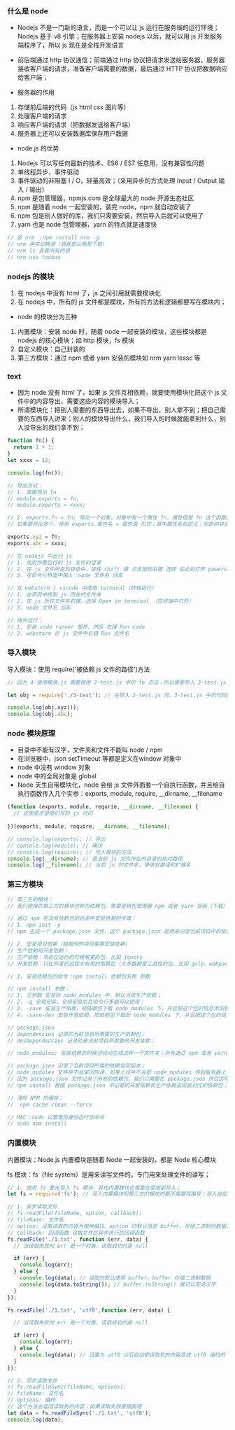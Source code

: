 ### 什么是 node

+ Nodejs 不是一门新的语言，而是一个可以让 js 运行在服务端的运行环境；Nodejs 基于 v8 引擎；在服务器上安装 nodejs 以后，就可以用 js 开发服务端程序了，所以 js 现在是全栈开发语言

+ 前后端通过 http 协议通信；前端通过 http 协议把请求发送给服务器，服务器接收客户端的请求，准备客户端需要的数据，最后通过 HTTP 协议把数据响应给客户端；

+ 服务器的作用
1. 存储前后端的代码（js html css 图片等）
2. 处理客户端的请求
3. 响应客户端的请求（把数据发送给客户端）
4. 服务器上还可以安装数据库保存用户数据

+ node.js 的优势
1. Nodejs 可以写任何最新的技术、ES6 / ES7 任意用，没有兼容性问题
2. 单线程异步，事件驱动
3. 事件驱动的非阻塞 I / O，轻量高效；（采用异步的方式处理 Input / Output 输入 / 输出）
4. npm 是包管理器，npmjs.com 是全球最大的 node 开源生态社区
5. npm 是随着 node 一起安装的，装完 node，npm 就自动安装了
6. npm 包是别人做好的库，我们只需要安装，然后导入后就可以使用了
7. yarn 也是 node 包管理器，yarn 的特点就是速度快

```javascript
// 装 nrm ：npm install nrm -g
// nrm 用来切换源（源就是从哪里下载）
// nrm ls 查看所有的源
// nrm use taobao
```

### nodejs 的模块

1. 在 nodejs 中没有 html 了，js 之间引用就需要模块化
2. 在 nodejs 中，所有的 js 文件都是模块，所有的方法和逻辑都要写在模块内；

+ node 的模块分为三种
1. 内置模块：安装 node 时，随着 node 一起安装的模块，这些模块都是 nodejs 的核心模块；如 http 模块，fs 模块
2. 自定义模块：自己封装的
3. 第三方模块：通过 npm 或者 yarn 安装的模块如 nrm yarn lessc 等

### text

+ 因为 node 没有 html 了，如果 js 文件互相依赖，就要使用模块化把这个 js 文件中的内容导出，需要这些内容的模块导入；
+ 所谓模块化：把别人需要的东西导出去，如果不导出，别人拿不到；把自己需要的东西导入进来；别人的模块导出什么，我们导入的时候就能拿到什么，别人没导出的我们拿不到；

```javascript
function fn() {
  return 1 + 1;
}
let xxxx = 12;

console.log(fn());

// 导出方式：
// 1. 直接导出 fn
// module.exports = fn;
// module.exports = xxxx;

// 2. exports.fn = fn; 导出一个对象，对象中有一个属性 fn，属性值是 fn 这个函数;
// 如果要导出多个，使用 exports.属性名 = 属性值 形式；其中属性名自定义；但是你导出的时候叫什么，导入时还需要使用同名的属性；

exports.xyz = fn;
exports.abc = xxxx;

// 在 nodejs 中运行 js
// 1. 找到你要运行的 js 文件的目录
// 2. 在 js 文件所在的目录中，按住 shift 键 点击鼠标右键 选择 在此处打开 powershell 窗口（win7 在此处打开命令窗口）
// 3. 在命令行界面中输入：node 文件名 回车

// 在 webstorm / vscode 中使用 terminal（终端运行）
// 1. 在项目中找到 js 所在的文件夹
// 2. 在 js 所在文件夹右键，选择 Open in terminal （在终端中打开）
// 3. node 文件名 回车

// 插件运行：
// 1. 安装 code runner 插件，然后 右键 Run code
// 2. webstorm 在 js 文件中右键 Run 文件名
```

### 导入模块

导入模块：使用 require('被依赖 js 文件的路径')方法

```javascript
// 因为 4-使用模块.js 需要使用 3-test.js 中的 fn 方法；所以需要导入 3-test.js

let obj = require('./3-test'); // 在导入 3-test.js 时，3-test.js 中的代码就会执行

console.log(obj.xyz());
console.log(obj.abc);
```

### node 模块原理

+ 目录中不能有汉字，文件夹和文件不能叫 node / npm
+ 在浏览器中，json setTimeout 等都是定义在window 对象中
+ node 中没有 window 对象
+ node 中的全局对象是 global
+ Node 天生自带模块化，node 会给 js 文件外面套一个自执行函数，并且给自执行函数传入几个实参：exports, module, require, __dirname, __filename

```javascript
(function (exports, module, requrie, __dirname, __filename) {
  // 这里面才是咱们写的 js 代码
  
})(exports, module, require, __dirname, __filename);

// console.log(exports); // 导出
// console.log(module); // 模块
// console.log(require); // 导入模块的方法
console.log(__dirname); // 是当前 js 文件所在的目录的绝对路径
console.log(__filename); // 当前 js 的文件名，带绝对路径和扩展名
```

### 第三方模块

```javascript
// 第三方的模块：
// 我们使用的第三方的模块也称为依赖包。需要使用包管理器 npm 或者 yarn 安装（下载）；

// 通过 npm 在没有依赖包的目录中安装依赖的步骤：
// 1. npm init -y
// npm 生成一个 package.json 文件，这个 package.json 是用来记录当前项目中的依赖包的；

// 2. 安装项目依赖（根据你的项目需要安装依赖）
// 生产依赖和开发依赖：
// 生产依赖：项目在运行的时候需要的包，比如 jquery
// 开发依赖：只在开发的过程中有用的依赖包（大多数都是工具性的包，比如 gulp、webpack 等打包工具）

// 3. 安装依赖包的命令：npm install 依赖包名称 参数

// npm install 参数：
// 1. 无参数 安装到 node_modules 中，默认当做生产依赖；
// 2. -g 全局安装，全局安装后在命令行里面可以使用；
// 3. -save 安装生产依赖，把依赖包下载 node_modules 下，并且把这个包的信息添加到 package.json 下的 dependencies 中
// 4. -save-dev 安装开发依赖，把依赖包下载到 node_modules 下，并且把这个包的信息添加到 package.json 下的 devDependencies

// package.json
// dependencies 记录的当前项目所需要的生产依赖包；
// devDependencies 记录的是当前项目所需要的开发依赖；

// node_modules: 安装依赖的时候会自动生成这样一个文件夹；所有通过 npm 或者 yarn 安装的依赖都会放在这个里面；

// package.json 记录了当前项目所需的依赖包和版本；
// node_modules 文件夹不会来回传递，如果上线并不会把 node_modules 传到服务器上；
// 因为 package.json 文件记录了所有的依赖包，我们只需要在 package.json 所在的项目目录执行 npm install
// npm install 根据 package.json 中记录的开发依赖和生产依赖去安装对应的依赖包；

// 清除 NPM 的缓存：
//  npm cache clean --force

// MAC：sudo 以管理员身份运行该命令
// sudo npm install
```

### 内置模块

内置模块：Node.js 内置模块是随着 Node 一起安装的，都是 Node 核心模块

fs 模块：fs（file system）是用来读写文件的，专门用来处理文件的读写；

```javascript
// 1. 使用 fs 要先导入 fs 模块，其他内置模块也需要在使用前导入；
let fs = require('fs'); // 导入内置模块和第三方的模块时都不需要写路径；导入自定义模块时必须写路径；

// 1. 异步读取文件
// fs.readFile(fileName, option, callback);
// fileName: 文件名
// option: 设置读取的内容为哪种编码，option 的默认值是 buffer，存储二进制的数据，一般在机器之间传递可以直接传二进制；
// callback: 回调函数 读取文件后异步执行的回调函数
fs.readFile('./1.txt', function (err, data) {
  // 当读取失败时 err 是一个对象，读取成功时是 null

  if (err) {
    console.log(err);
  } else {
    console.log(data); // 读取时默认使用 buffer，buffer 存储二进制数据
    console.log(data.toString()); // buffer.toString() 就可以变成汉字
  }
});

fs.readFile('./1.txt', 'utf8',function (err, data) {

  // 当读取失败时 err 是一个对象，读取成功的是 null

  if (err) {
    console.log(err);
  } else {
    console.log(data); // 设置为 utf8 以后自动把读取到的内容变成 utf8 编码的
  }
});

// 2. 同步读取文件
// fs.readFileSync(fileName, options);
// fileName: 文件名
// options: 编码
// 这个方法会返回读取到的内容；如果读取失败直接报错
let data = fs.readFileSync('./1.txt', 'utf8');
console.log(data);
```